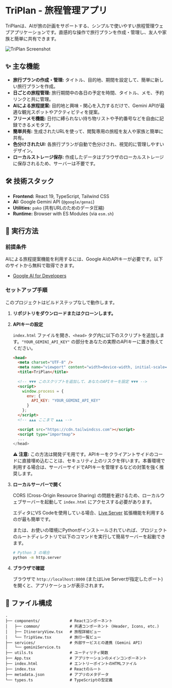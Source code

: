
# TriPlan - 旅程管理アプリ

TriPlanは、AIが旅の計画をサポートする、シンプルで使いやすい旅程管理ウェブアプリケーションです。直感的な操作で旅行プランを作成・管理し、友人や家族と簡単に共有できます。

![TriPlan Screenshot](https://storage.googleapis.com/gemini-codelab-images/triplan_screenshot.png)

## ✨ 主な機能

- **旅行プランの作成・管理:** タイトル、目的地、期間を設定して、簡単に新しい旅行プランを作成。
- **日ごとの旅程管理:** 旅行期間中の各日の予定を時間、タイトル、メモ、予約リンクと共に管理。
- **AIによる旅程提案:** 目的地と興味・関心を入力するだけで、Gemini APIが最適な観光スポットやアクティビティを提案。
- **フリーメモ機能:** 日付に縛られない持ち物リストや予約番号などを自由に記録できるメモタブ。
- **簡単共有:** 生成されたURLを使って、閲覧専用の旅程を友人や家族と簡単に共有。
- **色分けされたUI:** 各旅行プランが自動で色分けされ、視覚的に管理しやすいデザイン。
- **ローカルストレージ保存:** 作成したデータはブラウザのローカルストレージに保存されるため、サーバーは不要です。

## 🛠️ 技術スタック

- **Frontend:** React 19, TypeScript, Tailwind CSS
- **AI:** Google Gemini API (`@google/genai`)
- **Utilities:** `pako` (共有URLのためのデータ圧縮)
- **Runtime:** Browser with ES Modules (via `esm.sh`)

## 🚀 実行方法

### 前提条件

AIによる旅程提案機能を利用するには、Google AIのAPIキーが必要です。以下のサイトから無料で取得できます。

- [Google AI for Developers](https://ai.google.dev/)

### セットアップ手順

このプロジェクトはビルドステップなしで動作します。

1. **リポジトリをダウンロードまたはクローンします。**

2. **APIキーの設定**

    `index.html` ファイルを開き、`<head>` タグ内に以下のスクリプトを追加します。`"YOUR_GEMINI_API_KEY"` の部分をあなたの実際のAPIキーに置き換えてください。

    ```html
    <head>
      <meta charset="UTF-8" />
      <meta name="viewport" content="width=device-width, initial-scale=1.0" />
      <title>TriPlan</title>
      
      <!-- ▼▼▼ このスクリプトを追加して、あなたのAPIキーを設定 ▼▼▼ -->
      <script>
        window.process = {
          env: {
            API_KEY: "YOUR_GEMINI_API_KEY"
          }
        };
      </script>
      <!-- ▲▲▲ ここまで ▲▲▲ -->
      
      <script src="https://cdn.tailwindcss.com"></script>
      <script type="importmap">
      ...
    </head>
    ```

    **⚠️ 注意:** この方法は開発デモ用です。APIキーをクライアントサイドのコードに直接埋め込むことは、セキュリティ上のリスクを伴います。本番環境で利用する場合は、サーバーサイドでAPIキーを管理するなどの対策を強く推奨します。

3. **ローカルサーバーで開く**

    CORS (Cross-Origin Resource Sharing) の問題を避けるため、ローカルウェブサーバーを起動して `index.html` にアクセスする必要があります。

    エディタにVS Codeを使用している場合、[Live Server](https://marketplace.visualstudio.com/items?itemName=ritwickdey.LiveServer) 拡張機能を利用するのが最も簡単です。

    または、お使いの環境にPythonがインストールされていれば、プロジェクトのルートディレクトリで以下のコマンドを実行して簡易サーバーを起動できます。
    ```bash
    # Python 3 の場合
    python -m http.server
    ```
    
4. **ブラウザで確認**

    ブラウザで `http://localhost:8000` (またはLive Serverが指定したポート) を開くと、アプリケーションが表示されます。

## 📁 ファイル構成

```
.
├── components/             # Reactコンポーネント
│   ├── common/             # 共通コンポーネント (Header, Icons, etc.)
│   ├── ItineraryView.tsx   # 旅程詳細ビュー
│   └── TripView.tsx        # 旅行一覧ビュー
├── services/               # 外部サービスとの連携 (Gemini API)
│   └── geminiService.ts
├── utils.ts                # ユーティリティ関数
├── App.tsx                 # アプリケーションのメインコンポーネント
├── index.html              # エントリーポイントのHTMLファイル
├── index.tsx               # Reactのルート
├── metadata.json           # アプリのメタデータ
└── types.ts                # TypeScriptの型定義
```
